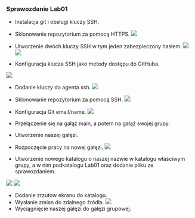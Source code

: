 ### Sprawozdanie Lab01

- Instalacja git i obsługi kluczy SSH.
- Sklonowanie repozytorium za pomocą HTTPS.
![](https://github.com/InzynieriaOprogramowaniaAGH/MDO2022_S/blob/6a8524a1f63fc065dc6c89f88d6b16673313bc15/INO/GCL02/IW402853/Lab01/git%20clone%20https.png)

- Utworzenie dwóch kluczy SSH w tym jeden zabezpieczony hasłem.
![](https://github.com/InzynieriaOprogramowaniaAGH/MDO2022_S/blob/6a8524a1f63fc065dc6c89f88d6b16673313bc15/INO/GCL02/IW402853/Lab01/gen%20klucz.png) 
![](https://github.com/InzynieriaOprogramowaniaAGH/MDO2022_S/blob/6a8524a1f63fc065dc6c89f88d6b16673313bc15/INO/GCL02/IW402853/Lab01/gen%20klucz%20bez%20hasla.png) 
- Konfiguracja klucza SSH jako metody dostępu do GitHuba.

![](https://github.com/InzynieriaOprogramowaniaAGH/MDO2022_S/blob/6a8524a1f63fc065dc6c89f88d6b16673313bc15/INO/GCL02/IW402853/Lab01/dodanie%20kluczy%20github.png) 
- Dodanie kluczy do agenta ssh.
![](https://github.com/InzynieriaOprogramowaniaAGH/MDO2022_S/blob/6a8524a1f63fc065dc6c89f88d6b16673313bc15/INO/GCL02/IW402853/Lab01/ssh%20agent.png)
- Sklonowanie repozytorium za pomocą SSH.
![](https://github.com/InzynieriaOprogramowaniaAGH/MDO2022_S/blob/6a8524a1f63fc065dc6c89f88d6b16673313bc15/INO/GCL02/IW402853/Lab01/git%20clone%20ssh.png)
- Konfiguracja Git email/name.
![](https://github.com/InzynieriaOprogramowaniaAGH/MDO2022_S/blob/6a8524a1f63fc065dc6c89f88d6b16673313bc15/INO/GCL02/IW402853/Lab01/git%20config%20email.png)
- Przełączenie się na gałąź main, a potem na gałąź swojej grupy.
- Utworzenie naszej gałęzi.
- Rozpoczęcie pracy na nowej gałęzi.
![](https://github.com/InzynieriaOprogramowaniaAGH/MDO2022_S/blob/6a8524a1f63fc065dc6c89f88d6b16673313bc15/INO/GCL02/IW402853/Lab01/git%20branch.png)

-  Utworzenie nowego katalogu o naszej nazwie w katalogu właściwym grupy, a w nim podkatalogu Lab01 oraz dodanie pliku ze sprawozdaniem.

![](https://github.com/InzynieriaOprogramowaniaAGH/MDO2022_S/blob/6a8524a1f63fc065dc6c89f88d6b16673313bc15/INO/GCL02/IW402853/Lab01/mkdir%20iw40.png) 
![](https://github.com/InzynieriaOprogramowaniaAGH/MDO2022_S/blob/6a8524a1f63fc065dc6c89f88d6b16673313bc15/INO/GCL02/IW402853/Lab01/touch%20sprawozdanie.png) 
- Dodanie zrzutow ekranu do katalogu.
- Wysłanie zmian do zdalnego źródła.
![](https://github.com/InzynieriaOprogramowaniaAGH/MDO2022_S/blob/6a8524a1f63fc065dc6c89f88d6b16673313bc15/INO/GCL02/IW402853/Lab01/git%20push.png)
- Wyciągnięcie naszej gałęzi do gałęzi grupowej.
